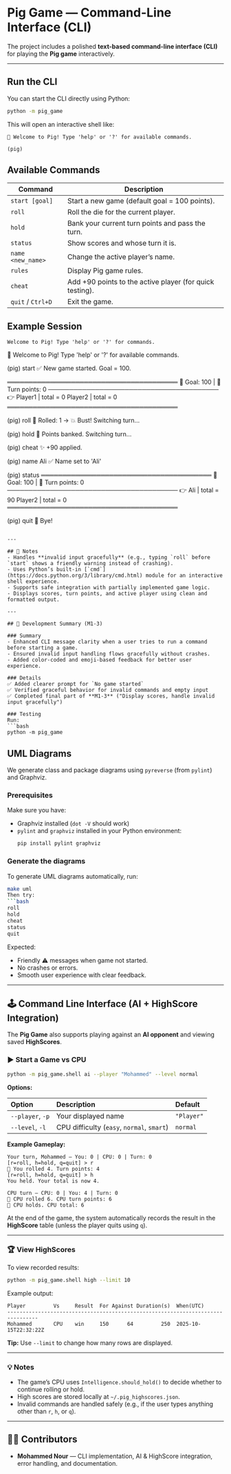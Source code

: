 # Pig Game — Command-Line Interface (CLI)

The project includes a polished **text-based command-line interface (CLI)** for playing the **Pig game** interactively.

---

## Run the CLI
You can start the CLI directly using Python:

```bash
python -m pig_game


```

This will open an interactive shell like:

```
🐷 Welcome to Pig! Type 'help' or '?' for available commands.

(pig)
```

##  Available Commands
| Command | Description |
|----------|--------------|
| `start [goal]` | Start a new game (default goal = 100 points). |
| `roll` | Roll the die for the current player. |
| `hold` | Bank your current turn points and pass the turn. |
| `status` | Show scores and whose turn it is. |
| `name <new_name>` | Change the active player’s name. |
| `rules` | Display Pig game rules. |
| `cheat` | Add +90 points to the active player (for quick testing). |
| `quit` / `Ctrl+D` | Exit the game. |

##  Example Session
```
Welcome to Pig! Type 'help' or '?' for commands.

```
🐷 Welcome to Pig! Type 'help' or '?' for available commands.

(pig) start
✅ New game started. Goal = 100.

════════════════════════════════════════
🎯 Goal: 100 | 🎲 Turn points: 0
────────────────────────────────────────
👉 Player1      | total = 0
   Player2      | total = 0
════════════════════════════════════════

(pig) roll
🎲 Rolled: 1 → 💥 Bust! Switching turn…

(pig) hold
💾 Points banked. Switching turn…

(pig) cheat
✨ +90 applied.

(pig) name Ali
✅ Name set to 'Ali'

(pig) status
════════════════════════════════════════
🎯 Goal: 100 | 🎲 Turn points: 0
────────────────────────────────────────
👉 Ali          | total = 90
   Player2      | total = 0
════════════════════════════════════════

(pig) quit
👋 Bye!
```

---

## 🧠 Notes
- Handles **invalid input gracefully** (e.g., typing `roll` before `start` shows a friendly warning instead of crashing).  
- Uses Python’s built-in [`cmd`](https://docs.python.org/3/library/cmd.html) module for an interactive shell experience.  
- Supports safe integration with partially implemented game logic.  
- Displays scores, turn points, and active player using clean and formatted output.  

---

## 🧪 Development Summary (M1-3)

### Summary
- Enhanced CLI message clarity when a user tries to run a command before starting a game.  
- Ensured invalid input handling flows gracefully without crashes.  
- Added color-coded and emoji-based feedback for better user experience.

### Details
✅ Added clearer prompt for `No game started`  
✅ Verified graceful behavior for invalid commands and empty input  
✅ Completed final part of **M1-3** ("Display scores, handle invalid input gracefully")

### Testing
Run:
```bash
python -m pig_game
```

## UML Diagrams

We generate class and package diagrams using `pyreverse` (from `pylint`) and Graphviz.

### Prerequisites
Make sure you have:
- Graphviz installed (`dot -V` should work)
- `pylint` and `graphviz` installed in your Python environment:
  ```bash
  pip install pylint graphviz

### Generate the diagrams
To generate UML diagrams automatically, run:
```bash
make uml
Then try:
```bash
roll
hold
cheat
status
quit
```

Expected:
- Friendly ⚠️ messages when game not started.  
- No crashes or errors.  
- Smooth user experience with clear feedback.

---

## 🕹️ Command Line Interface (AI + HighScore Integration)

The **Pig Game** also supports playing against an **AI opponent** and viewing saved **HighScores**.

### ▶️ Start a Game vs CPU

```bash
python -m pig_game.shell ai --player "Mohammed" --level normal
```

**Options:**

| Option | Description | Default |
|:--------|:-------------|:----------|
| `--player`, `-p` | Your displayed name | `"Player"` |
| `--level`, `-l` | CPU difficulty (`easy`, `normal`, `smart`) | `normal` |

**Example Gameplay:**

```
Your turn, Mohammed — You: 0 | CPU: 0 | Turn: 0
[r=roll, h=hold, q=quit] > r
🎲 You rolled 4. Turn points: 4
[r=roll, h=hold, q=quit] > h
You held. Your total is now 4.

CPU turn — CPU: 0 | You: 4 | Turn: 0
🤖 CPU rolled 6. CPU turn points: 6
🤖 CPU holds. CPU total: 6
```

At the end of the game, the system automatically records the result in the **HighScore** table (unless the player quits using `q`).

---

### 🏆 View HighScores

To view recorded results:

```bash
python -m pig_game.shell high --limit 10
```

Example output:

```
Player         Vs     Result  For Against Duration(s)  When(UTC)
--------------------------------------------------------------------------------
Mohammed       CPU    win     150      64         250  2025-10-15T22:32:22Z
```

**Tip:** Use `--limit` to change how many rows are displayed.

---

### 💡 Notes
- The game’s CPU uses `Intelligence.should_hold()` to decide whether to continue rolling or hold.
- High scores are stored locally at `~/.pig_highscores.json`.
- Invalid commands are handled safely (e.g., if the user types anything other than `r`, `h`, or `q`).

---

## 👨‍💻 Contributors
- **Mohammed Nour** — CLI implementation, AI & HighScore integration, error handling, and documentation.
